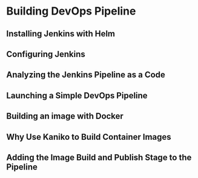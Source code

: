 # Building DevOps Pipeline

## Installing Jenkins with Helm

## Configuring Jenkins

## Analyzing the Jenkins Pipeline as a Code

## Launching a Simple DevOps Pipeline

## Building an image with Docker

## Why Use Kaniko to Build Container Images

## Adding the Image Build and Publish Stage to the Pipeline
